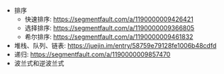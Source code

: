 - 排序
    + 快速排序: https://segmentfault.com/a/1190000009426421
    + 选择排序: https://segmentfault.com/a/1190000009366805
    + 希尔排序: https://segmentfault.com/a/1190000009461832
- 堆栈、队列、链表: https://juejin.im/entry/58759e79128fe1006b48cdfd
- 递归: https://segmentfault.com/a/1190000009857470
- 波兰式和逆波兰式